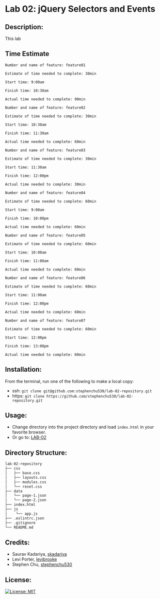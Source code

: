 # Lab 02: jQuery Selectors and Events

## Description:
This lab

## Time Estimate
```
Number and name of feature: feature01

Estimate of time needed to complete: 30min

Start time: 9:00am

Finish time: 10:30am

Actual time needed to complete: 90min
```


```
Number and name of feature: feature02

Estimate of time needed to complete: 30min

Start time: 10:30am

Finish time: 11:30am

Actual time needed to complete: 60min
```

```
Number and name of feature: feature03

Estimate of time needed to complete: 30min

Start time: 11:30am

Finish time: 12:00pm

Actual time needed to complete: 30min
```

```
Number and name of feature: feature04

Estimate of time needed to complete: 60min

Start time: 9:00am

Finish time: 10:00pm

Actual time needed to complete: 60min
```

```
Number and name of feature: feature05

Estimate of time needed to complete: 60min

Start time: 10:00am

Finish time: 11:00am

Actual time needed to complete: 60min
```

```
Number and name of feature: feature06

Estimate of time needed to complete: 60min

Start time: 11:00am

Finish time: 12:00pm

Actual time needed to complete: 60min
```

```
Number and name of feature: feature07

Estimate of time needed to complete: 60min

Start time: 12:00pm

Finish time: 13:00pm

Actual time needed to complete: 60min
```

## Installation:
From the terminal, run one of the following to make a local copy:
* ssh: `git clone git@github.com:stephenchu530/lab-02-repository.git`
* https: `git clone https://github.com/stephenchu530/lab-02-repository.git`

## Usage:
* Change directory into the project directory and load `index.html` in your favorite browser.
* Or go to: [LAB-02](https://stephenchu530.github.io/lab-02-repository/)

## Directory Structure:
```sh
lab-02-repository
├── css
│   ├── base.css
│   ├── layouts.css
│   ├── modules.css
│   └── reset.css
├── data
│   └── page-1.json
│   └── page-2.json
├── index.html
├── js
│    └── app.js
├── .eslintrc.json
├── .gitignore
└── README.md
```

## Credits:
* Saurav Kadariya, [skadariya](https://github.com/skadariya)
* Levi Porter, [levibrooke](https://github.com/levibrooke)
* Stephen Chu, [stephenchu530](https://github.com/stephenchu530)

## License:
[![License: MIT](https://img.shields.io/badge/License-MIT-yellow.svg)](https://github.com/stephenchu530/lab-02-repository/blob/master/LICENSE)
